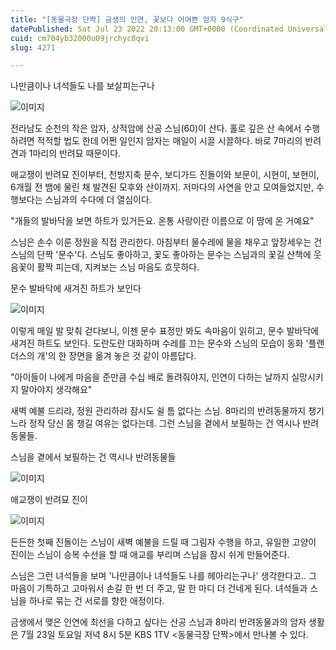 ```yaml
---
title: "[동물극장 단짝] 금생의 인연, 꽃보다 어여쁜 암자 9식구"
datePublished: Sat Jul 23 2022 20:13:00 GMT+0000 (Coordinated Universal Time)
cuid: cm704yb32000u09jrchyc8qvi
slug: 4271

---
```



나만큼이나 녀석들도 나를 보살피는구나

![이미지](https://cdn.hashnode.com/res/hashnode/image/upload/v1739257398598/2934bafc-633a-4c67-ae2a-b51a77e9eb5c.jpeg)

전라남도 순천의 작은 암자, 상적암에 산공 스님(60)이 산다. 홀로 깊은 산 속에서 수행하려면 적적할 법도 한데 어쩐 일인지 암자는 매일이 시끌 시끌하다. 바로 7마리의 반려견과 1마리의 반려묘 때문이다.

애교쟁이 반려묘 진이부터, 천방지축 문수, 보디가드 진돌이와 보문이, 시현이, 보현이, 6개월 전 뱀에 물린 채 발견된 모후와 산이까지. 저마다의 사연을 안고 모여들었지만, 수행보다는 스님과의 수다에 더 열심이다.

"개들의 발바닥을 보면 하트가 있거든요. 온통 사랑이란 이름으로 이 땅에 온 거예요"

스님은 손수 이룬 정원을 직접 관리한다. 아침부터 물수레에 물을 채우고 앞장세우는 건 스님의 단짝 '문수'다. 스님도 좋아하고, 꽃도 좋아하는 문수는 스님과의 꽃길 산책에 웃음꽃이 활짝 피는데, 지켜보는 스님 마음도 흐뭇하다.

문수 발바닥에 새겨진 하트가 보인다

![이미지](https://cdn.hashnode.com/res/hashnode/image/upload/v1739257400525/7ae2fe0d-b8df-472f-9507-5303cb8e27e8.jpeg)

이렇게 매일 발 맞춰 걷다보니, 이젠 문수 표정만 봐도 속마음이 읽히고, 문수 발바닥에 새겨진 하트도 보인다. 도란도란 대화하며 수레를 끄는 문수와 스님의 모습이 동화 '플랜더스의 개'의 한 장면을 옮겨 놓은 것 같이 아름답다.

"아이들이 나에게 마음을 준만큼 수십 배로 돌려줘야지, 인연이 다하는 날까지 실망시키지 말아야지 생각해요"

새벽 예불 드리랴, 정원 관리하랴 잠시도 쉴 틈 없다는 스님. 8마리의 반려동물까지 챙기느라 정작 당신 몸 챙길 여유는 없다는데. 그런 스님을 곁에서 보필하는 건 역시나 반려동물들.

스님을 곁에서 보필하는 건 역시나 반려동물들

![이미지](https://cdn.hashnode.com/res/hashnode/image/upload/v1739257402356/50db9e21-0f74-4b32-bb53-16ab942c1b26.jpeg)

애교쟁이 반려묘 진이

![이미지](https://cdn.hashnode.com/res/hashnode/image/upload/v1739257404151/4477ff56-1687-4e10-9348-34f68fc72331.jpeg)

든든한 첫째 진돌이는 스님이 새벽 예불을 드릴 때 그림자 수행을 하고, 유일한 고양이 진이는 스님이 승복 수선을 할 때 애교를 부리며 스님을 잠시 쉬게 만들어준다.

스님은 그런 녀석들을 보며 '나만큼이나 녀석들도 나를 헤아리는구나' 생각한다고.. 그 마음이 기특하고 고마워서 손길 한 번 더 주고, 말 한 마디 더 건네게 된다. 녀석들과 스님을 하나로 묶는 건 서로를 향한 애정이다.

금생에서 맺은 인연에 최선을 다하고 싶다는 산공 스님과 8마리 반려동물과의 암자 생활은 7월 23일 토요일 저녁 8시 5분 KBS 1TV <동물극장 단짝>에서 만나볼 수 있다.